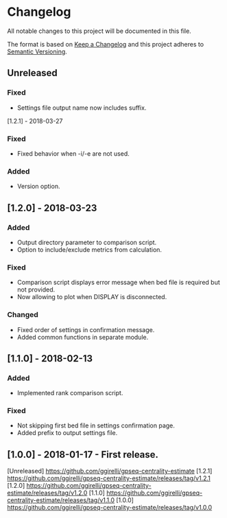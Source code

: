 # Changelog
All notable changes to this project will be documented in this file.

The format is based on [Keep a Changelog](http://keepachangelog.com/en/1.0.0/)
and this project adheres to [Semantic Versioning](http://semver.org/spec/v2.0.0.html).



## Unreleased
### Fixed
- Settings file output name now includes suffix.



[1.2.1] - 2018-03-27
### Fixed
- Fixed behavior when -i/-e are not used.

### Added
- Version option.



## [1.2.0] - 2018-03-23
### Added
- Output directory parameter to comparison script.
- Option to include/exclude metrics from calculation.

### Fixed
- Comparison script displays error message when bed file is required but not provided.
- Now allowing to plot when DISPLAY is disconnected.

### Changed
- Fixed order of settings in confirmation message.
- Added common functions in separate module.



## [1.1.0] - 2018-02-13
### Added
- Implemented rank comparison script.

### Fixed
- Not skipping first bed file in settings confirmation page.
- Added prefix to output settings file.



## [1.0.0] - 2018-01-17 - First release.



[Unreleased] https://github.com/ggirelli/gpseq-centrality-estimate
[1.2.1] https://github.com/ggirelli/gpseq-centrality-estimate/releases/tag/v1.2.1
[1.2.0] https://github.com/ggirelli/gpseq-centrality-estimate/releases/tag/v1.2.0
[1.1.0] https://github.com/ggirelli/gpseq-centrality-estimate/releases/tag/v1.1.0
[1.0.0] https://github.com/ggirelli/gpseq-centrality-estimate/releases/tag/v1.0.0